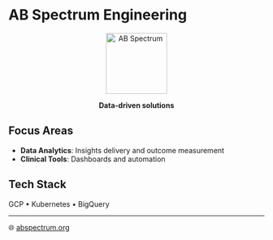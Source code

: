 # AB Spectrum Engineering

<div align="center">
  <img src="https://avatars.githubusercontent.com/u/233447820?s=400&u=ddf286fd9843bf7f4ddd3d43746c4557c138f01e&v=4" alt="AB Spectrum" width="120"/>

**Data-driven solutions**

</div>

## Focus Areas

- **Data Analytics**: Insights delivery and outcome measurement
- **Clinical Tools**: Dashboards and automation

## Tech Stack

GCP • Kubernetes • BigQuery

---

🌐 [abspectrum.org](https://www.abspectrum.org)
